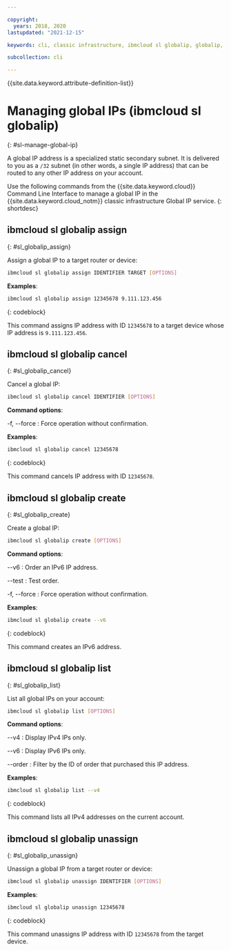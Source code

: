 ```yaml
---

copyright:
  years: 2018, 2020
lastupdated: "2021-12-15"

keywords: cli, classic infrastructure, ibmcloud sl globalip, globalip, global ip addresses, assign global ip

subcollection: cli

---
```


{{site.data.keyword.attribute-definition-list}}

# Managing global IPs (ibmcloud sl globalip)
{: #sl-manage-global-ip}

A global IP address is a specialized static secondary subnet. It is delivered to you as a `/32` subnet (in other words, a single IP address) that can be routed to any other IP address on your account.

Use the following commands from the {{site.data.keyword.cloud}} Command Line Interface to manage a global IP in the {{site.data.keyword.cloud_notm}} classic infrastructure Global IP service.
{: shortdesc}

## ibmcloud sl globalip assign
{: #sl_globalip_assign}

Assign a global IP to a target router or device:
```bash
ibmcloud sl globalip assign IDENTIFIER TARGET [OPTIONS]
```

**Examples**:
```bash
ibmcloud sl globalip assign 12345678 9.111.123.456
```
{: codeblock}

This command assigns IP address with ID `12345678` to a target device whose IP address is `9.111.123.456`.

## ibmcloud sl globalip cancel
{: #sl_globalip_cancel}

Cancel a global IP:
```bash
ibmcloud sl globalip cancel IDENTIFIER [OPTIONS]
```

**Command options**:

-f, --force
:   Force operation without confirmation.

**Examples**:
```bash
ibmcloud sl globalip cancel 12345678
```
{: codeblock}

This command cancels IP address with ID `12345678`.

## ibmcloud sl globalip create
{: #sl_globalip_create}

Create a global IP:
```bash
ibmcloud sl globalip create [OPTIONS]
```

**Command options**:

--v6
:   Order an IPv6 IP address.

--test
:   Test order.

-f, --force
:   Force operation without confirmation.

**Examples**:
```bash
ibmcloud sl globalip create --v6
```
{: codeblock}

This command creates an IPv6 address.

## ibmcloud sl globalip list
{: #sl_globalip_list}

List all global IPs on your account:
```bash
ibmcloud sl globalip list [OPTIONS]
```

**Command options**:

--v4
:   Display IPv4 IPs only.

--v6
:   Display IPv6 IPs only.

--order
:   Filter by the ID of order that purchased this IP address.

**Examples**:
```bash
ibmcloud sl globalip list --v4
```
{: codeblock}

This command lists all IPv4 addresses on the current account.

## ibmcloud sl globalip unassign
{: #sl_globalip_unassign}

Unassign a global IP from a target router or device:
```bash
ibmcloud sl globalip unassign IDENTIFIER [OPTIONS]
```

**Examples**:
```bash
ibmcloud sl globalip unassign 12345678
```
{: codeblock}

This command unassigns IP address with ID `12345678` from the target device.

